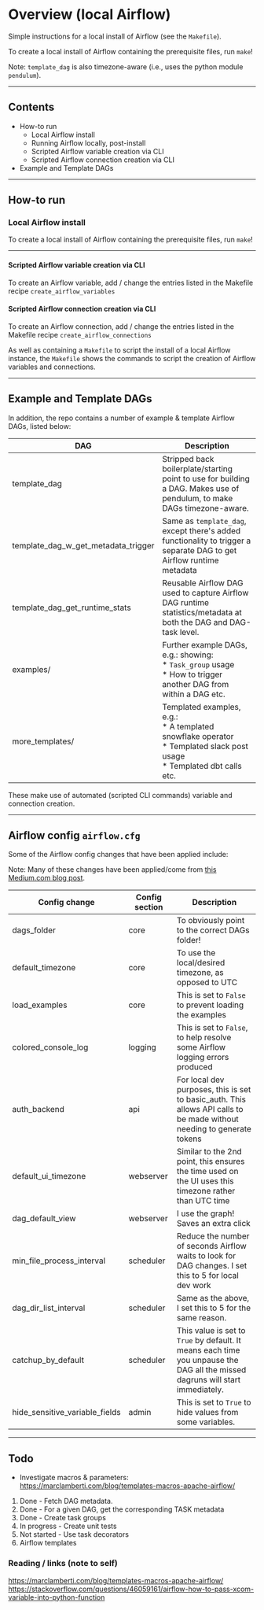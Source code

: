 # Overview (local Airflow)

Simple instructions for a local install of Airflow (see the `Makefile`).

To create a local install of Airflow containing the prerequisite files, run `make`!

Note: `template_dag` is also timezone-aware (i.e., uses the python module `pendulum`).

---

## Contents

* How-to run
    * Local Airflow install
    * Running Airflow locally, post-install
    * Scripted Airflow variable creation via CLI
    * Scripted Airflow connection creation via CLI
* Example and Template DAGs

---

## How-to run

### Local Airflow install

To create a local install of Airflow containing the prerequisite files, run `make`!

---

#### Scripted Airflow variable creation via CLI

To create an Airflow variable, add / change the entries listed in the Makefile recipe `create_airflow_variables`

#### Scripted Airflow connection creation via CLI

To create an Airflow connection, add / change the entries listed in the Makefile recipe `create_airflow_connections`

As well as containing a `Makefile` to script the install of a local Airflow instance, the `Makefile` shows the commands to script the creation of Airflow variables and connections.

---

## Example and Template DAGs

In addition, the repo contains a number of example & template Airflow DAGs, listed below:

| DAG | Description                  |
| -------| -----------------------------|
| template_dag | Stripped back boilerplate/starting point to use for building a DAG. Makes use of pendulum, to make DAGs timezone-aware. |
| template_dag_w_get_metadata_trigger | Same as `template_dag`, except there's added functionality to trigger a separate DAG to get Airflow runtime metadata |
| template_dag_get_runtime_stats | Reusable Airflow DAG used to capture Airflow DAG runtime statistics/metadata at both the DAG and DAG-task level. |
| examples/ | Further example DAGs, e.g.: showing:<br/>* `Task_group` usage<br/>* How to trigger another DAG from within a DAG etc. |
| more_templates/ | Templated examples, e.g.:<br/>* A templated snowflake operator<br/>* Templated slack post usage<br/>* Templated dbt calls etc. |

These make use of automated (scripted CLI commands) variable and connection creation.

---

## Airflow config `airflow.cfg`

Some of the Airflow config changes that have been applied include:

Note: Many of these changes have been applied/come from [this Medium.com blog post](https://medium.com/@agordienko/apache-airflow-cheatsheet-205f82d6edda).

| Config change | Config section | Description                  |
| -------| -----------------------------| ---- |
| dags_folder | core | To obviously point to the correct DAGs folder! |
| default_timezone | core | To use the local/desired timezone, as opposed to UTC |
| load_examples | core | This is set to `False` to prevent loading the examples |
| colored_console_log | logging | This is set to `False`, to help resolve some Airflow logging errors produced |
| auth_backend | api | For local dev purposes, this is set to basic_auth. This allows API calls to be made without needing to generate tokens |
| default_ui_timezone | webserver | Similar to the 2nd point, this ensures the time used on the UI uses this timezone rather than UTC time |
| dag_default_view | webserver | I use the graph! Saves an extra click |
| min_file_process_interval | scheduler | Reduce the number of seconds Airflow waits to look for DAG changes. I set this to 5 for local dev work |
| dag_dir_list_interval | scheduler | Same as the above, I set this to 5 for the same reason. |
| catchup_by_default | scheduler | This value is set to `True` by default.  It means each time you unpause the DAG all the missed dagruns will start immediately. |
| hide_sensitive_variable_fields | admin | This is set to `True` to hide values from some variables. |

---

## Todo

* Investigate macros & parameters: https://marclamberti.com/blog/templates-macros-apache-airflow/

1. Done - Fetch DAG metadata.
2. Done - For a given DAG, get the corresponding TASK metadata
3. Done - Create task groups
4. In progress - Create unit tests
4. Not started - Use task decorators
5. Airflow templates

### Reading / links (note to self)

https://marclamberti.com/blog/templates-macros-apache-airflow/
https://stackoverflow.com/questions/46059161/airflow-how-to-pass-xcom-variable-into-python-function
